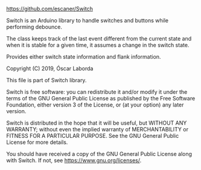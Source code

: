 https://github.com/escaner/Switch

 Switch is an Arduino library to handle switches and buttons while performing
debounce.

 The class keeps track of the last event different from the current state and
when it is stable for a given time, it assumes a change in the switch state.

 Provides either switch state information and flank information.


Copyright (C) 2019, Óscar Laborda

This file is part of Switch library.

Switch is free software: you can redistribute it and/or modify
it under the terms of the GNU General Public License as published by
the Free Software Foundation, either version 3 of the License, or
(at your option) any later version.

Switch is distributed in the hope that it will be useful,
but WITHOUT ANY WARRANTY; without even the implied warranty of
MERCHANTABILITY or FITNESS FOR A PARTICULAR PURPOSE.  See the
GNU General Public License for more details.

You should have received a copy of the GNU General Public License
along with Switch.  If not, see <https://www.gnu.org/licenses/>.
